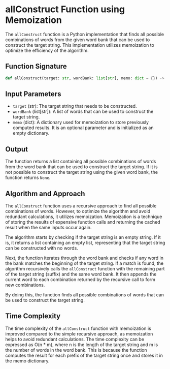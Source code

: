# allConstruct Function using Memoization

The `allConstruct` function is a Python implementation that finds all possible combinations of words from the given word bank that can be used to construct the target string. This implementation utilizes memoization to optimize the efficiency of the algorithm.

## Function Signature

```python
def allConstruct(target: str, wordBank: list[str], memo: dict = {}) -> list[str | None] | None:
```

## Input Parameters

- `target` (str): The target string that needs to be constructed.
- `wordBank` (list[str]): A list of words that can be used to construct the target string.
- `memo` (dict): A dictionary used for memoization to store previously computed results. It is an optional parameter and is initialized as an empty dictionary.

## Output

The function returns a list containing all possible combinations of words from the word bank that can be used to construct the target string. If it is not possible to construct the target string using the given word bank, the function returns `None`.

## Algorithm and Approach

The `allConstruct` function uses a recursive approach to find all possible combinations of words. However, to optimize the algorithm and avoid redundant calculations, it utilizes memoization. Memoization is a technique of storing the results of expensive function calls and returning the cached result when the same inputs occur again.

The algorithm starts by checking if the target string is an empty string. If it is, it returns a list containing an empty list, representing that the target string can be constructed with no words.

Next, the function iterates through the word bank and checks if any word in the bank matches the beginning of the target string. If a match is found, the algorithm recursively calls the `allConstruct` function with the remaining part of the target string (suffix) and the same word bank. It then appends the current word to each combination returned by the recursive call to form new combinations.

By doing this, the function finds all possible combinations of words that can be used to construct the target string.

## Time Complexity

The time complexity of the `allConstruct` function with memoization is improved compared to the simple recursive approach, as memoization helps to avoid redundant calculations. The time complexity can be expressed as O(n \* m), where n is the length of the target string and m is the number of words in the word bank. This is because the function computes the result for each prefix of the target string once and stores it in the memo dictionary.
